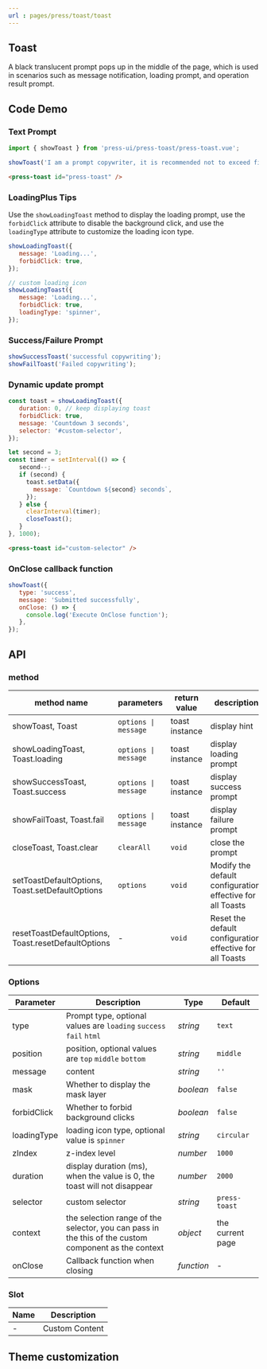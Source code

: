 ```yaml
---
url : pages/press/toast/toast
---
```


## Toast 


A black translucent prompt pops up in the middle of the page, which is used in scenarios such as message notification, loading prompt, and operation result prompt.


## Code Demo

### Text Prompt

```javascript
import { showToast } from 'press-ui/press-toast/press-toast.vue';

showToast('I am a prompt copywriter, it is recommended not to exceed fifteen characters~');
```

```html
<press-toast id="press-toast" />
```

### LoadingPlus Tips

Use the `showLoadingToast` method to display the loading prompt, use the `forbidClick` attribute to disable the background click, and use the `loadingType` attribute to customize the loading icon type.

```javascript
showLoadingToast({
   message: 'Loading...',
   forbidClick: true,
});

// custom loading icon
showLoadingToast({
   message: 'Loading...',
   forbidClick: true,
   loadingType: 'spinner',
});
```

### Success/Failure Prompt

```javascript
showSuccessToast('successful copywriting');
showFailToast('Failed copywriting');
```

### Dynamic update prompt

```javascript
const toast = showLoadingToast({
   duration: 0, // keep displaying toast
   forbidClick: true,
   message: 'Countdown 3 seconds',
   selector: '#custom-selector',
});

let second = 3;
const timer = setInterval(() => {
   second--;
   if (second) {
     toast.setData({
       message: `Countdown ${second} seconds`,
     });
   } else {
     clearInterval(timer);
     closeToast();
   }
}, 1000);
```

```html
<press-toast id="custom-selector" />
```

### OnClose callback function

```javascript
showToast({
   type: 'success',
   message: 'Submitted successfully',
   onClose: () => {
     console.log('Execute OnClose function');
   },
});
```

## API

### method

| method name                                         | parameters           | return value   | description                                                |
| --------------------------------------------------- | -------------------- | -------------- | ---------------------------------------------------------- |
| showToast, Toast                                    | `options \| message` | toast instance | display hint                                               |
| showLoadingToast, Toast.loading                     | `options \| message` | toast instance | display loading prompt                                     |
| showSuccessToast, Toast.success                     | `options \| message` | toast instance | display success prompt                                     |
| showFailToast, Toast.fail                           | `options \| message` | toast instance | display failure prompt                                     |
| closeToast, Toast.clear                             | `clearAll`           | `void`         | close the prompt                                           |
| setToastDefaultOptions, Toast.setDefaultOptions     | `options`            | `void`         | Modify the default configuration, effective for all Toasts |
| resetToastDefaultOptions, Toast.resetDefaultOptions | -                    | `void`         | Reset the default configuration, effective for all Toasts  |

### Options

| Parameter   | Description                                                                                          | Type       | Default          |
| ----------- | ---------------------------------------------------------------------------------------------------- | ---------- | ---------------- |
| type        | Prompt type, optional values are `loading` `success` `fail` `html`                                   | _string_   | `text`           |
| position    | position, optional values are `top` `middle` `bottom`                                                | _string_   | `middle`         |
| message     | content                                                                                              | _string_   | `''`             |
| mask        | Whether to display the mask layer                                                                    | _boolean_  | `false`          |
| forbidClick | Whether to forbid background clicks                                                                  | _boolean_  | `false`          |
| loadingType | loading icon type, optional value is `spinner`                                                       | _string_   | `circular`       |
| zIndex      | z-index level                                                                                        | _number_   | `1000`           |
| duration    | display duration (ms), when the value is 0, the toast will not disappear                             | _number_   | `2000`           |
| selector    | custom selector                                                                                      | _string_   | `press-toast`    |
| context     | the selection range of the selector, you can pass in the this of the custom component as the context | _object_   | the current page |
| onClose     | Callback function when closing                                                                       | _function_ | -                |

### Slot

| Name | Description    |
| ---- | -------------- |
| -    | Custom Content |

## Theme customization

<theme-config />
